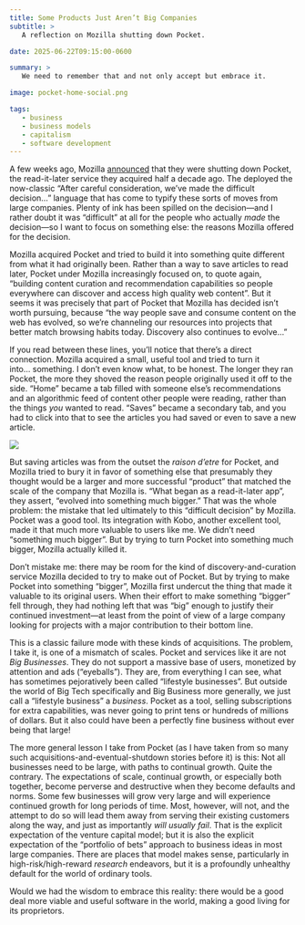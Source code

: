 ```yaml
---
title: Some Products Just Aren’t Big Companies
subtitle: >
   A reflection on Mozilla shutting down Pocket.

date: 2025-06-22T09:15:00-0600

summary: >
   We need to remember that and not only accept but embrace it.

image: pocket-home-social.png

tags:
   - business
   - business models
   - capitalism
   - software development
---
```


A few weeks ago, Mozilla [announced][post] that they were shutting down Pocket, the read-it-later service they acquired half a decade ago. The deployed the now-classic “After careful consideration, we’ve made the difficult decision…” language that has come to typify these sorts of moves from large companies. Plenty of ink has been spilled on the decision—and I rather doubt it was “difficult” at all for the people who actually _made_ the decision—so I want to focus on something else: the reasons Mozilla offered for the decision.

[post]: https://getpocket.com/farewell

Mozilla acquired Pocket and tried to build it into something quite different from what it had originally been. Rather than a way to save articles to read later, Pocket under Mozilla increasingly focused on, to quote again, “building content curation and recommendation capabilities so people everywhere can discover and access high quality web content”. But it seems it was precisely that part of Pocket that Mozilla has decided isn’t worth pursuing, because “the way people save and consume content on the web has evolved, so we’re channeling our resources into projects that better match browsing habits today. Discovery also continues to evolve…”

If you read between these lines, you’ll notice that there’s a direct connection. Mozilla acquired a small, useful tool and tried to turn it into… something. I don’t even know what, to be honest. The longer they ran Pocket, the more they shoved the reason people originally used it off to the side. “Home” became a tab filled with someone else’s recommendations and an algorithmic feed of content other people were reading, rather than the things _you_ wanted to read. “Saves” became a secondary tab, and you had to click into that to see the articles you had saved or even to save a new article.

![](https://cdn.chriskrycho.com/images/pocket-home.png)

But saving articles was from the outset the _raison d’etre_ for Pocket, and Mozilla tried to bury it in favor of something else that presumably they thought would be a larger and more successful “product” that matched the scale of the company that Mozilla is. “What began as a read-it-later app”, they assert, “evolved into something much bigger.” That was the whole problem: the mistake that led ultimately to this “difficult decision” by Mozilla. Pocket was a good tool. Its integration with Kobo, another excellent tool, made it that much more valuable to users like me. We didn’t need “something much bigger”. But by trying to turn Pocket into something much bigger, Mozilla actually killed it.

Don’t mistake me: there may be room for the kind of discovery-and-curation service Mozilla decided to try to make out of Pocket. But by trying to make Pocket into something “bigger”, Mozilla first undercut the thing that made it valuable to its original users. When their effort to make something “bigger” fell through, they had nothing left that was “big” enough to justify their continued investment—at least from the point of view of a large company looking for projects with a major contribution to their bottom line.

This is a classic failure mode with these kinds of acquisitions. The problem, I take it, is one of a mismatch of scales. Pocket and services like it are not _Big Businesses_. They do not support a massive base of users, monetized by attention and ads (“eyeballs”). They are, from everything I can see, what has sometimes pejoratively been called “lifestyle businesses”. But outside the world of Big Tech specifically and Big Business more generally, we just call a “lifestyle business” a _business_. Pocket as a tool, selling subscriptions for extra capabilities, was never going to print tens or hundreds of millions of dollars. But it also could have been a perfectly fine business without ever being that large!

The more general lesson I take from Pocket (as I have taken from so many such acquisitions-and-eventual-shutdown stories before it) is this: Not all businesses need to be large, with paths to continual growth. Quite the contrary. The expectations of scale, continual growth, or especially both together, become perverse and destructive when they become defaults and norms. Some few businesses will grow very large and will experience continued growth for long periods of time. Most, however, will not, and the attempt to do so will lead them away from serving their existing customers along the way, and just as importantly _will usually fail_. That is the explicit expectation of the venture capital model; but it is also the explicit expectation of the “portfolio of bets” approach to business ideas in most large companies. There are places that model makes sense, particularly in high-risk/high-reward _research_ endeavors, but it is a profoundly unhealthy default for the world of ordinary tools.

Would we had the wisdom to embrace this reality: there would be a good deal more viable and useful software in the world, making a good living for its proprietors.
